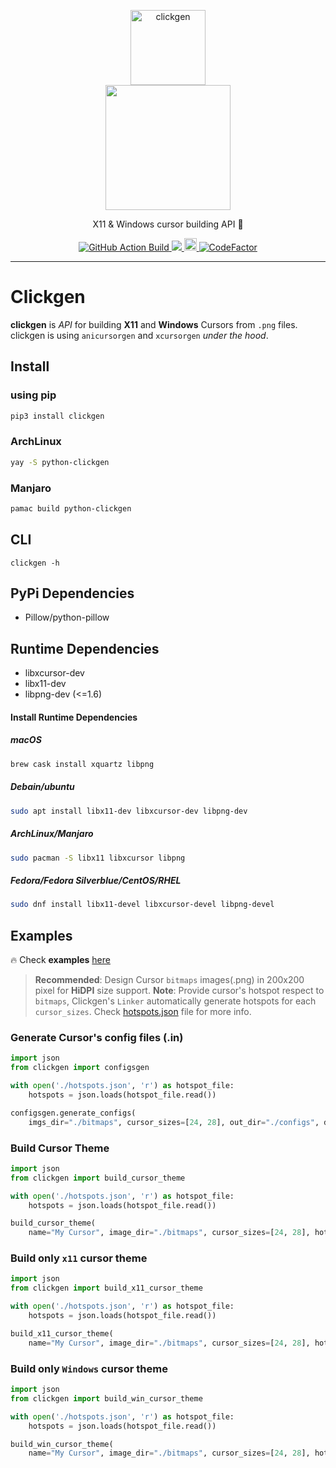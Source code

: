 <!-- Branding -->
<p align="center">
  <img src="https://imgur.com/L2IZ2MH.png" width="120" alt="clickgen" />
  <br />
  <img src="https://i.imgur.com/TeItlMh.png" width="200" />
</p>

<p align="center">
  X11 & Windows cursor building API 👷
</p>

<!-- Badges -->
<p align="center">
  <a href="https://github.com/ful1e5/clickgen/actions?query=workflow%3Abuild">
    <img alt="GitHub Action Build" src="https://github.com/ful1e5/clickgen/workflows/build/badge.svg" />
  </a>

  <a href="https://codecov.io/gh/ful1e5/clickgen">
    <img src="https://codecov.io/gh/ful1e5/clickgen/branch/main/graph/badge.svg" />
  </a>

  <a href="https://badge.fury.io/py/clickgen">
    <img src="https://badge.fury.io/py/clickgen.svg" alt="PyPI version" height="20">
  </a>

  <a href="https://www.codefactor.io/repository/github/ful1e5/clickgen">
    <img src="https://www.codefactor.io/repository/github/ful1e5/clickgen/badge" alt="CodeFactor" />
  </a>
</p>

---

# Clickgen

**clickgen** is _API_ for building **X11** and **Windows** Cursors from `.png` files. clickgen is using `anicursorgen` and `xcursorgen` _under the hood_.

## Install

### using pip

```bash
pip3 install clickgen
```

### ArchLinux

```bash
yay -S python-clickgen
```

### Manjaro

```bash
pamac build python-clickgen
```

## CLI

```
clickgen -h
```

## PyPi Dependencies

- Pillow/python-pillow

## Runtime Dependencies

- libxcursor-dev
- libx11-dev
- libpng-dev (<=1.6)

#### Install Runtime Dependencies

##### macOS

```bash
brew cask install xquartz libpng
```

##### Debain/ubuntu

```bash
sudo apt install libx11-dev libxcursor-dev libpng-dev
```

##### ArchLinux/Manjaro

```bash
sudo pacman -S libx11 libxcursor libpng
```

##### Fedora/Fedora Silverblue/CentOS/RHEL

```bash
sudo dnf install libx11-devel libxcursor-devel libpng-devel
```

## Examples

🔥 Check **examples** [here](./examples/)

> **Recommended**: Design Cursor `bitmaps` images(.png) in 200x200 pixel for **HiDPI** size support.
> **Note**: Provide cursor's hotspot respect to `bitmaps`, Clickgen's `Linker` automatically generate hotspots for each `cursor_sizes`.
> Check [hotspots.json](./examples/hotspots.json) file for more info.

### Generate Cursor's config files (.in)

```python
import json
from clickgen import configsgen

with open('./hotspots.json', 'r') as hotspot_file:
    hotspots = json.loads(hotspot_file.read())

configsgen.generate_configs(
    imgs_dir="./bitmaps", cursor_sizes=[24, 28], out_dir="./configs", delay=50)
```

### Build Cursor Theme

```python
import json
from clickgen import build_cursor_theme

with open('./hotspots.json', 'r') as hotspot_file:
    hotspots = json.loads(hotspot_file.read())

build_cursor_theme(
    name="My Cursor", image_dir="./bitmaps", cursor_sizes=[24, 28], hotspots=hotspots, out_path="./themes", delay=50)

```

### Build only `x11` cursor theme

```python
import json
from clickgen import build_x11_cursor_theme

with open('./hotspots.json', 'r') as hotspot_file:
    hotspots = json.loads(hotspot_file.read())

build_x11_cursor_theme(
    name="My Cursor", image_dir="./bitmaps", cursor_sizes=[24, 28], hotspots=hotspots, out_path="./themes", delay=50)
```

### Build only `Windows` cursor theme

```python
import json
from clickgen import build_win_cursor_theme

with open('./hotspots.json', 'r') as hotspot_file:
    hotspots = json.loads(hotspot_file.read())

build_win_cursor_theme(
    name="My Cursor", image_dir="./bitmaps", cursor_sizes=[24, 28], hotspots=hotspots, out_path="./themes", delay=50)
```
